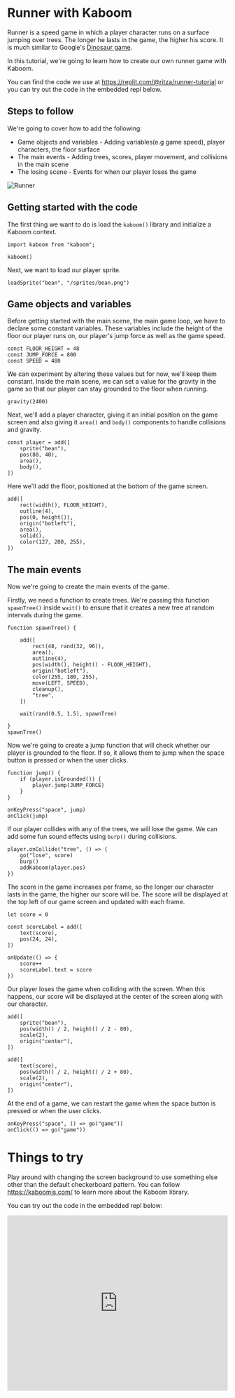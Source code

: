 # Runner with Kaboom

Runner is a speed game in which a player character runs on a surface jumping over trees. The longer he lasts in the game, the higher his score. It is much similar to Google's [Dinosaur game](https://elgoog.im/t-rex/).

In this tutorial, we're going to learn how to create our own runner game with Kaboom.

You can find the code we use at https://replit.com/@ritza/runner-tutorial or you can try out the code in the embedded repl below.

## Steps to follow

We're going to cover how to add the following:

- Game objects and variables - Adding variables(e.g game speed), player characters, the floor surface
- The main events -  Adding trees, scores, player movement, and collisions in the main scene
- The losing scene - Events for when our player loses the game

![Runner](https://raw.githubusercontent.com/ritza-co/kaboom/kaboom-concept-tutorials/assets/screenshots/runner.png)

## Getting started with the code

The first thing we want to do is load the `kaboom()` library and initialize a Kaboom context. 

```
import kaboom from "kaboom";

kaboom()
```

Next, we want to load our player sprite.

```
loadSprite("bean", "/sprites/bean.png")
```

## Game objects and variables

Before getting started with the main scene, the main game loop, we have to declare some constant variables. These variables include the height of the floor our player runs on, our player's jump force as well as the game speed.

```
const FLOOR_HEIGHT = 48
const JUMP_FORCE = 800
const SPEED = 480
```

We can experiment by altering these values but for now, we'll keep them constant. Inside the main scene, we can set a value for the gravity in the game so that our player can stay grounded to the floor when running.

```
gravity(2400)
```

Next, we'll add a player character, giving it an initial position on the game screen and also giving it `area()` and `body()` components to handle collisions and gravity.

```
const player = add([
	sprite("bean"),
	pos(80, 40),
	area(),
	body(),
])
```

Here we'll add the floor, positioned at the bottom of the game screen.

```
add([
	rect(width(), FLOOR_HEIGHT),
	outline(4),
	pos(0, height()),
	origin("botleft"),
	area(),
	solid(),
	color(127, 200, 255),
])
```

## The main events

Now we're going to create the main events of the game.

Firstly, we need a function to create trees. We're passing this function `spawnTree()` inside `wait()` to ensure that it creates a new tree at random intervals during the game.

```
function spawnTree() {

	add([
		rect(48, rand(32, 96)),
		area(),
		outline(4),
		pos(width(), height() - FLOOR_HEIGHT),
		origin("botleft"),
		color(255, 180, 255),
		move(LEFT, SPEED),
		cleanup(),
		"tree",
	])

	wait(rand(0.5, 1.5), spawnTree)

}
spawnTree()
```

Now we're going to create a jump function that will check whether our player is grounded to the floor. If so, it allows them to jump when the space button is pressed or when the user clicks.


```
function jump() {
	if (player.isGrounded()) {
		player.jump(JUMP_FORCE)
	}
}

onKeyPress("space", jump)
onClick(jump)

```

If our player collides with any of the trees, we will lose the game. We can add some fun sound effects using `burp()` during collisions.

```
player.onCollide("tree", () => {
	go("lose", score)
	burp()
	addKaboom(player.pos)
})
```

The score in the game increases per frame, so the longer our character lasts in the game, the higher our score will be. The score will be displayed at the top left of our game screen and updated with each frame.

```
let score = 0

const scoreLabel = add([
	text(score),
	pos(24, 24),
])

onUpdate(() => {
	score++
	scoreLabel.text = score
})
```

Our player loses the game when colliding with the screen. When this happens, our score will be displayed at the center of the screen along with our character.

```
add([
	sprite("bean"),
	pos(width() / 2, height() / 2 - 80),
	scale(2),
	origin("center"),
])

add([
	text(score),
	pos(width() / 2, height() / 2 + 80),
	scale(2),
	origin("center"),
])
```

At the end of a game, we can restart the game when the space button is pressed or when the user clicks.

```
onKeyPress("space", () => go("game"))
onClick(() => go("game"))
```

# Things to try

Play around with changing the screen background to use something else other than the default checkerboard pattern. You can follow https://kaboomjs.com/ to learn more about the Kaboom library. 

You can try out the code in the embedded repl below:

<iframe height="400px" width="100%" src="https://replit.com/@ritza/runner-tutorial?embed=true" scrolling="no" frameborder="no" allowtransparency="true" allowfullscreen="true" sandbox="allow-forms allow-pointer-lock allow-popups allow-same-origin allow-scripts allow-modals"></iframe>

